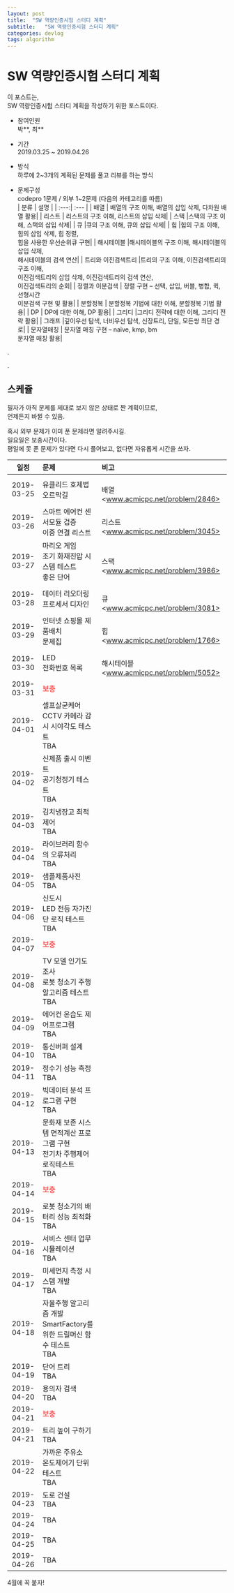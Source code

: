 ```yaml
---
layout: post
title:  "SW 역량인증시험 스터디 계획"
subtitle:   "SW 역량인증시험 스터디 계획"
categories: devlog
tags: algorithm
---
```


# SW 역량인증시험 스터디 계획
이 포스트는,  
SW 역량인증시험 스터디 계획을 작성하기 위한 포스트이다.

- 참여인원  
  박**, 최**

- 기간  
  2019.03.25 ~ 2019.04.26

- 방식  
  하루에 2~3개의 계획된 문제를 풀고 리뷰를 하는 방식

- 문제구성  
  codepro 1문제 / 외부 1~2문제 (다음의 카테고리를 따름)  
  | 분류 | 설명 |
  | :---:| :--- |
  | 배열 | 배열의 구조 이해, 배열의 삽입 삭제, 다차원 배열 활용|
  | 리스트 |	리스트의 구조 이해, 리스트의 삽입 삭제|
  | 스택 |스택의 구조 이해, 스택의 삽입 삭제|
  | 큐 |큐의 구조 이해, 큐의 삽입 삭제|
  | 힙 |힙의 구조 이해, 힙의 삽입 삭제, 힙 정렬,<br>힙을 사용한 우선순위큐 구현|
  | 해시테이블 |해시테이블의 구조 이해, 해시테이블의 삽입 삭제, <br>해시테이블의 검색 연산|
  | 트리와 이진검색트리 |트리의 구조 이해, 이진검색트리의 구조 이해, <br>이진검색트리의 삽입 삭제, 이진검색트리의 검색 연산, <br>이진검색트리의 순회|
  | 정렬과 이분검색 |	정렬 구현 – 선택, 삽입, 버블, 병합, 퀵, 선형시간 <br>이분검색 구현 및 활용|
  | 분할정복 |	분할정복 기법에 대한 이해, 분할정복 기법 활용|
  | DP |	DP에 대한 이해, DP 활용|
  | 그리디 |그리디 전략에 대한 이해, 그리디 전략 활용|
  | 그래프 |깊이우선 탐색, 너비우선 탐색, 신장트리, 단일, 모든쌍 최단 경로|
  | 문자열매칭 |	문자열 매칭 구현 – naïve, kmp, bm<br>문자열 매칭 활용|



.  

.

## 스케쥴


필자가 아직 문제를 제대로 보지 않은 상태로 짠 계획이므로,  
언제든지 바뀔 수 있음.

혹시 외부 문제가 이미 푼 문제라면 알려주시길.  
일요일은 보충시간이다.  
평일에 못 푼 문제가 있다면 다시 풀어보고, 없다면 자유롭게 시간을 쓰자.

| 일정       |  문제  | 비고 |
| :---:      |  :--- | :--- |
| 2019-03-25 | 유클리드 호제법 <br> 오르막길 | <br>배열 <www.acmicpc.net/problem/2846>|
| 2019-03-26 | 스마트 에어컨 센서모듈 검증 <br> 이중 연결 리스트 | <br>리스트 <www.acmicpc.net/problem/3045>|
| 2019-03-27 | 마리오 게임 <br> 조기 화재진압 시스템 테스트 <br> 좋은 단어 | <br> 스택 <www.acmicpc.net/problem/3986>|
| 2019-03-28 | 데이터 리오더링 <br> 프로세서 디자인 | <br> 큐 <www.acmicpc.net/problem/3081>|
| 2019-03-29 | 인터넷 쇼핑몰 제품배치 <br> 문제집 | <br> 힙 <www.acmicpc.net/problem/1766>|
| 2019-03-30 | LED <br> 전화번호 목록 |<br>해시테이블 <www.acmicpc.net/problem/5052> |
| 2019-03-31 | <span style="color:#FA5858"><b>보충</b></span> ||
| 2019-04-01 | 셀프살균케어 <br> CCTV 카메라 감시 시야각도 테스트 <br> TBA ||
| 2019-04-02 | 신제품 출시 이벤트 <br> 공기청정기 테스트 <br> TBA||
| 2019-04-03 | 김치냉장고 최적제어 <br> TBA ||
| 2019-04-04 | 라이브러리 함수의 오류처리 <br> TBA ||
| 2019-04-05 | 샘플제품사진 <br> TBA ||
| 2019-04-06 | 신도시 <br> LED 전등 자가진단 로직 테스트 <br> TBA ||
| 2019-04-07 | <span style="color:#FA5858"><b>보충</b></span> ||
| 2019-04-08 | TV 모델 인기도 조사 <br> 로봇 청소기 주행 알고리즘 테스트 <br> TBA ||
| 2019-04-09 | 에어컨 온습도 제어프로그램 <br> TBA ||
| 2019-04-10 | 통신버퍼 설계 <br> TBA ||
| 2019-04-11 | 정수기 성능 측정 <br> TBA ||
| 2019-04-12 | 빅데이터 분석 프로그램 구현 <br> TBA ||
| 2019-04-13 | 문화재 보존 시스템 면적계산 프로그램 구현 <br> 전기차 주행제어 로직테스트 <br> TBA ||
| 2019-04-14 | <span style="color:#FA5858"><b>보충</b></span> ||
| 2019-04-15 | 로봇 청소기의 배터리 성능 최적화 <br> TBA ||
| 2019-04-16 | 서비스 센터 업무 시뮬레이션 <br> TBA ||
| 2019-04-17 | 미세먼지 측정 시스템 개발 <br> TBA ||
| 2019-04-18 | 자율주행 알고리즘 개발 <br> SmartFactory를 위한 드릴머신 함수 테스트 <br> TBA||
| 2019-04-19 | 단어 트리 <br> TBA ||
| 2019-04-20 | 용의자 검색 <br> TBA ||
| 2019-04-21 | <span style="color:#FA5858"><b>보충</b></span> ||
| 2019-04-21 | 트리 높이 구하기 <br> TBA ||
| 2019-04-22 | 가까운 주유소 <br> 온도제어기 단위 테스트 <br> TBA ||
| 2019-04-23 | 도로 건설 <br> TBA ||
| 2019-04-24 | TBA ||
| 2019-04-25 | TBA ||
| 2019-04-26 | TBA ||



<span style="font-weight=bold;color=red">4월에 꼭 붙자!</span>